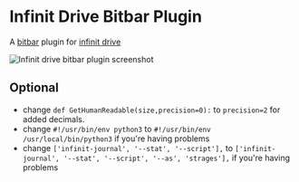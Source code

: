 # Infinit Drive Bitbar Plugin

A [bitbar]() plugin for [infinit drive](infinit.sh)

![Infinit drive bitbar plugin screenshot](https://raw.githubusercontent.com/strages/infinit-drive-journal-stats-bitbar-plugin/master/screenshot.png)

## Optional

- change `def GetHumanReadable(size,precision=0):` to `precision=2` for added decimals.
- change `#!/usr/bin/env python3` to `#!/usr/bin/env /usr/local/bin/python3` if you're having problems
- change `['infinit-journal', '--stat', '--script'],` to `['infinit-journal', '--stat', '--script', '--as', 'strages'],` if you're having problems
